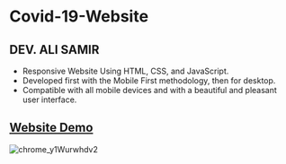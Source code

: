 # Covid-19-Website

## DEV. ALI SAMIR

- Responsive Website Using HTML, CSS, and JavaScript.
- Developed first with the Mobile First methodology, then for desktop.
- Compatible with all mobile devices and with a beautiful and pleasant user interface.

## [Website Demo]()


![chrome_y1Wurwhdv2](https://user-images.githubusercontent.com/62913154/179400848-8366f962-75e6-40ff-b7a6-ef9a07092d4b.png)
